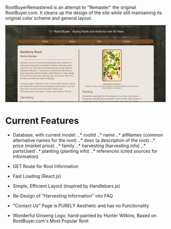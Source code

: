RootBuyerRemastered is an attempt to "Remaster" the original RootBuyer.com. It cleans up the design of the site while still maintaining its original color scheme and general layout.

![RootBuyerRemastered Screenshot](https://raw.githubusercontent.com/HunterWilkins/RootBuyerRemastered/master/client/public/Screenshot.jpg)

# Current Features
+ Database, with current model:
..* rootId
..* name
..* altNames (common alternative names for the root)
..* desc (a description of the root)
..* price (market price)
..* family
..* harvesting (harvesting info)
..* partsUsed
..* planting (planting info)
..* references (cited sources for information)

+ GET Route for Root Information
+ Fast Loading (React.js)
+ Simple, Efficient Layout (inspired by Handlebars.js)
+ Re-Design of "Harvesting Information" into FAQ
- "Contact Us" Page is PURELY Aesthetic and has no Functionality
+ Wonderful Ginseng Logo, hand-painted by Hunter Wilkins, Based on RootBuyer.com's Most Popular Root


